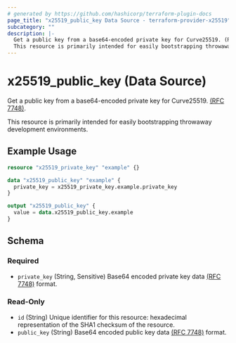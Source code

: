 ```yaml
---
# generated by https://github.com/hashicorp/terraform-plugin-docs
page_title: "x25519_public_key Data Source - terraform-provider-x25519"
subcategory: ""
description: |-
  Get a public key from a base64-encoded private key for Curve25519. (RFC 7748) https://datatracker.ietf.org/doc/html/rfc7748#section-5.
  This resource is primarily intended for easily bootstrapping throwaway development environments.
---
```


# x25519_public_key (Data Source)

Get a public key from a base64-encoded private key for Curve25519. [(RFC 7748)](https://datatracker.ietf.org/doc/html/rfc7748#section-5).

This resource is primarily intended for easily bootstrapping throwaway development environments.

## Example Usage

```terraform
resource "x25519_private_key" "example" {}

data "x25519_public_key" "example" {
  private_key = x25519_private_key.example.private_key
}

output "x25519_public_key" {
  value = data.x25519_public_key.example
}
```

<!-- schema generated by tfplugindocs -->
## Schema

### Required

- `private_key` (String, Sensitive) Base64 encoded private key data [(RFC 7748)](https://datatracker.ietf.org/doc/html/rfc7748#section-5) format.

### Read-Only

- `id` (String) Unique identifier for this resource: hexadecimal representation of the SHA1 checksum of the resource.
- `public_key` (String) Base64 encoded public key data [(RFC 7748)](https://datatracker.ietf.org/doc/html/rfc7748#section-5) format.

